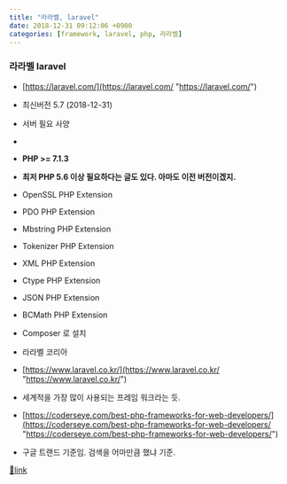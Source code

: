 ```yaml
---
title: "라라벨, laravel"
date: 2018-12-31 09:12:06 +0900
categories: [framework, laravel, php, 라라벨]
---
```


### 라라벨 laravel

- [https://laravel.com/](https://laravel.com/ "https://laravel.com/")
- 최신버전 5.7 (2018-12-31)
- 서버 필요 사양
- 
- **PHP &gt;= 7.1.3**
- **최저 PHP 5.6 이상 필요하다는 글도 있다. 아마도 이전 버전이겠지.**

- OpenSSL PHP Extension
- PDO PHP Extension
- Mbstring PHP Extension
- Tokenizer PHP Extension
- XML PHP Extension
- Ctype PHP Extension
- JSON PHP Extension
- BCMath PHP Extension

- Composer 로 설치
- 라라벨 코리아
- [https://www.laravel.co.kr/](https://www.laravel.co.kr/ "https://www.laravel.co.kr/")

- 세계적을 가장 많이 사용되는 프레임 워크라는 듯.
- [https://coderseye.com/best-php-frameworks-for-web-developers/](https://coderseye.com/best-php-frameworks-for-web-developers/ "https://coderseye.com/best-php-frameworks-for-web-developers/")
- 구글 트랜드 기준임. 검색을 어마만큼 했냐 기준.






[🔗link](http://www.mins01.com/mh/tech/read/1226)